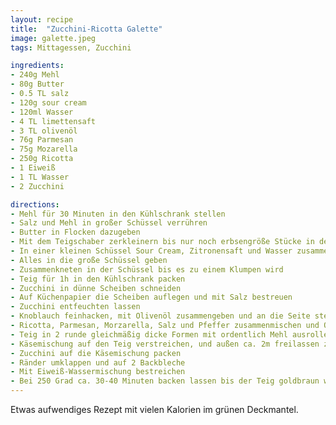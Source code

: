 ```yaml
---
layout: recipe
title:  "Zucchini-Ricotta Galette"
image: galette.jpeg
tags: Mittagessen, Zucchini

ingredients:
- 240g Mehl
- 80g Butter
- 0.5 TL salz
- 120g sour cream
- 120ml Wasser
- 4 TL limettensaft
- 3 TL olivenöl
- 76g Parmesan
- 75g Mozarella
- 250g Ricotta
- 1 Eiweiß
- 1 TL Wasser
- 2 Zucchini

directions:
- Mehl für 30 Minuten in den Kühlschrank stellen
- Salz und Mehl in großer Schüssel verrühren
- Butter in Flocken dazugeben
- Mit dem Teigschaber zerkleinern bis nur noch erbsengröße Stücke in der Schüssel sind
- In einer kleinen Schüssel Sour Cream, Zitronensaft und Wasser zusammenmischen
- Alles in die große Schüssel geben
- Zusammenkneten in der Schüssel bis es zu einem Klumpen wird
- Teig für 1h in den Kühlschrank packen
- Zucchini in dünne Scheiben schneiden
- Auf Küchenpapier die Scheiben auflegen und mit Salz bestreuen
- Zucchini entfeuchten lassen
- Knoblauch feinhacken, mit Olivenöl zusammengeben und an die Seite stellen
- Ricotta, Parmesan, Morzarella, Salz und Pfeffer zusammenmischen und Olivenknoblauchöl zugeben
- Teig in 2 runde gleichmäßig dicke Formen mit ordentlich Mehl ausrollen
- Käsemischung auf den Teig verstreichen, und außen ca. 2m freilassen zum Umklappen
- Zucchini auf die Käsemischung packen
- Ränder umklappen und auf 2 Backbleche
- Mit Eiweiß-Wassermischung bestreichen
- Bei 250 Grad ca. 30-40 Minuten backen lassen bis der Teig goldbraun wird
---
```


Etwas aufwendiges Rezept mit vielen Kalorien im grünen Deckmantel.

